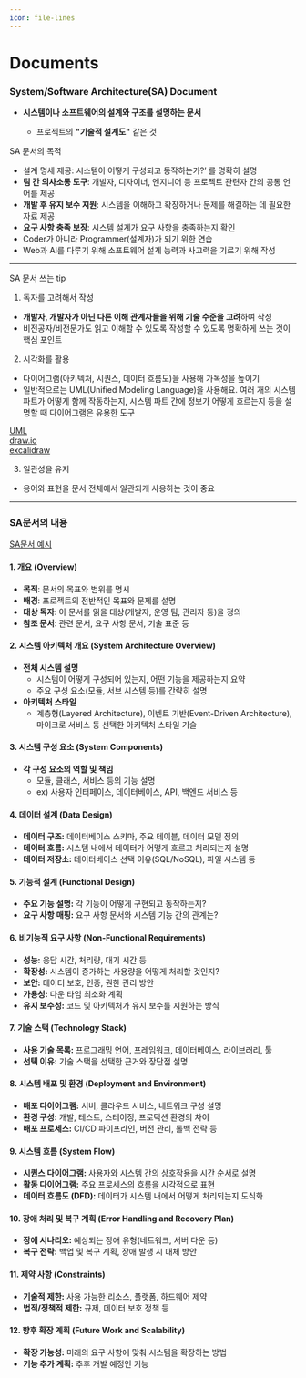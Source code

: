 ```yaml
---
icon: file-lines
---
```


# Documents

### System/Software Architecture(SA) Document

*   **시스템이나 소프트웨어의 설계와 구조를 설명하는 문서**

    * 프로젝트의 **"기술적 설계도"** 같은 것

    &#x20;

SA 문서의 목적

* 설계 명세 제공: 시스템이 어떻게 구성되고 동작하는가?’ 를 명확히 설명
* **팀 간 의사소통 도구**: 개발자, 디자이너, 엔지니어 등 프로젝트 관련자 간의 공통 언어를 제공
* **개발 후 유지 보수 지원**: 시스템을 이해하고 확장하거나 문제를 해결하는 데 필요한 자료 제공
* **요구 사항 충족 보장**: 시스템 설계가 요구 사항을 충족하는지 확인
* Coder가 아니라 Programmer(설계자)가 되기 위한 연습
* Web과 AI를 다루기 위해 소프트웨어 설계 능력과 사고력을 기르기 위해 작성

***

SA 문서 쓰는 tip

1. 독자를 고려해서 작성

* **개발자, 개발자가 아닌 다른 이해 관계자들을 위해 기술 수준을 고려**하여 작성
* 비전공자/비전문가도 읽고 이해할 수 있도록 작성할 수 있도록 명확하게 쓰는 것이 핵심 포인트

2. 시각화를 활용

* 다이어그램(아키텍처, 시퀀스, 데이터 흐름도)을 사용해 가독성을 높이기
* 일반적으로는 UML(Unified Modeling Language)을 사용해요. 여러 개의 시스템 파트가 어떻게 함께 작동하는지, 시스템 파트 간에 정보가 어떻게 흐르는지 등을 설명할 때 다이어그램은 유용한 도구

[UML](https://medium.com/@ibrahimsengun/uml-diagrams-1ff75deaf3a2)\
[draw.io](https://draw.io/)\
[excalidraw](https://excalidraw.com/)

3. 일관성을 유지

* 용어와 표현을 문서 전체에서 일관되게 사용하는 것이 중요

***

### SA문서의 내용

[SA문서 예시](https://github.com/duswo3o/BYTEBITE?tab=readme-ov-file)

#### **1. 개요 (Overview)**

* **목적**: 문서의 목표와 범위를 명시
* **배경**: 프로젝트의 전반적인 목표와 문제를 설명
* **대상 독자**: 이 문서를 읽을 대상(개발자, 운영 팀, 관리자 등)을 정의
* **참조 문서**: 관련 문서, 요구 사항 문서, 기술 표준 등

#### **2. 시스템 아키텍처 개요 (System Architecture Overview)**

* **전체 시스템 설명**
  * 시스템이 어떻게 구성되어 있는지, 어떤 기능을 제공하는지 요약
  * 주요 구성 요소(모듈, 서브 시스템 등)를 간략히 설명
* **아키텍처 스타일**
  * 계층형(Layered Architecture), 이벤트 기반(Event-Driven Architecture), 마이크로 서비스 등 선택한 아키텍처 스타일 기술

#### **3. 시스템 구성 요소 (System Components)**

* **각 구성 요소의 역할 및 책임**
  * 모듈, 클래스, 서비스 등의 기능 설명
  * ex) 사용자 인터페이스, 데이터베이스, API, 백엔드 서비스 등

#### **4. 데이터 설계 (Data Design)**

* **데이터 구조:** 데이터베이스 스키마, 주요 테이블, 데이터 모델 정의
* **데이터 흐름:** 시스템 내에서 데이터가 어떻게 흐르고 처리되는지 설명
* **데이터 저장소:** 데이터베이스 선택 이유(SQL/NoSQL), 파일 시스템 등

#### **5. 기능적 설계 (Functional Design)**

* **주요 기능 설명:** 각 기능이 어떻게 구현되고 동작하는지?
* **요구 사항 매핑:** 요구 사항 문서와 시스템 기능 간의 관계는?

#### **6. 비기능적 요구 사항 (Non-Functional Requirements)**

* **성능:** 응답 시간, 처리량, 대기 시간 등
* **확장성:** 시스템이 증가하는 사용량을 어떻게 처리할 것인지?
* **보안:** 데이터 보호, 인증, 권한 관리 방안
* **가용성:** 다운 타임 최소화 계획
* **유지 보수성:** 코드 및 아키텍처가 유지 보수를 지원하는 방식

#### **7. 기술 스택 (Technology Stack)**

* **사용 기술 목록:** 프로그래밍 언어, 프레임워크, 데이터베이스, 라이브러리, 툴
* **선택 이유:** 기술 스택을 선택한 근거와 장단점 설명

#### **8. 시스템 배포 및 환경 (Deployment and Environment)**

* **배포 다이어그램:** 서버, 클라우드 서비스, 네트워크 구성 설명
* **환경 구성:** 개발, 테스트, 스테이징, 프로덕션 환경의 차이
* **배포 프로세스:** CI/CD 파이프라인, 버전 관리, 롤백 전략 등

#### **9. 시스템 흐름 (System Flow)**

* **시퀀스 다이어그램:** 사용자와 시스템 간의 상호작용을 시간 순서로 설명
* **활동 다이어그램:** 주요 프로세스의 흐름을 시각적으로 표현
* **데이터 흐름도 (DFD):** 데이터가 시스템 내에서 어떻게 처리되는지 도식화

#### **10. 장애 처리 및 복구 계획 (Error Handling and Recovery Plan)**

* **장애 시나리오:** 예상되는 장애 유형(네트워크, 서버 다운 등)
* **복구 전략:** 백업 및 복구 계획, 장애 발생 시 대체 방안

#### **11. 제약 사항 (Constraints)**

* **기술적 제한:** 사용 가능한 리소스, 플랫폼, 하드웨어 제약
* **법적/정책적 제한:** 규제, 데이터 보호 정책 등

#### **12. 향후 확장 계획 (Future Work and Scalability)**

* **확장 가능성:** 미래의 요구 사항에 맞춰 시스템을 확장하는 방법
* **기능 추가 계획:** 추후 개발 예정인 기능





